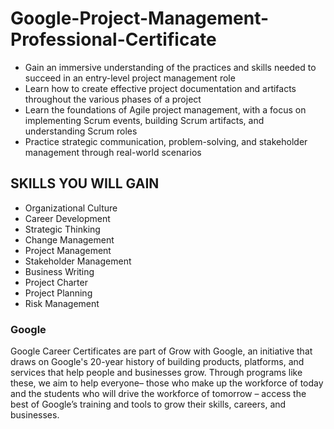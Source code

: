 # Google-Project-Management-Professional-Certificate


+ Gain an immersive understanding of the practices and skills needed to succeed in an entry-level project management role
+ Learn how to create effective project documentation and artifacts throughout the various phases of a project  
+ Learn the foundations of Agile project management, with a focus on implementing Scrum events, building Scrum artifacts, and understanding Scrum roles  
+ Practice strategic communication, problem-solving, and stakeholder management through real-world scenarios  

## SKILLS YOU WILL GAIN 
- Organizational Culture
- Career Development
- Strategic Thinking
- Change Management
- Project Management
- Stakeholder Management
- Business Writing 
- Project Charter
- Project Planning
- Risk Management



### Google
Google Career Certificates are part of Grow with Google, an initiative that draws on Google's 20-year history of building products, platforms, and services that help people and businesses grow. Through programs like these, we aim to help everyone– those who make up the workforce of today and the students who will drive the workforce of tomorrow – access the best of Google’s training and tools to grow their skills, careers, and businesses.
